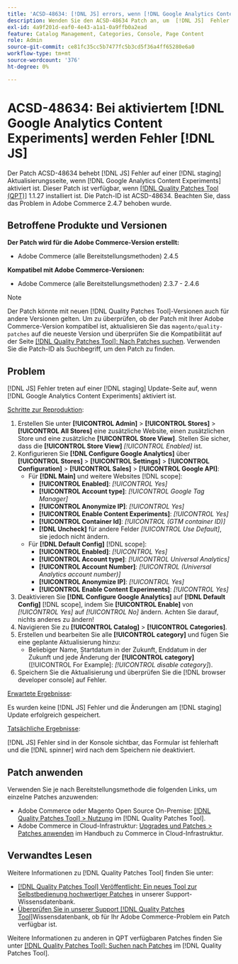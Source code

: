 ```yaml
---
title: 'ACSD-48634: [!DNL JS] errors, wenn [!DNL Google Analytics Content Experiments] aktiviert'
description: Wenden Sie den ACSD-48634 Patch an, um  [!DNL JS]  Fehler auf einer  [!DNL staging]  zu beheben, wenn  [!DNL Google Analytics Content Experiments]  aktiviert ist.
exl-id: 4a9f201d-eaf0-4e43-a1a1-0a9ffb0a2ead
feature: Catalog Management, Categories, Console, Page Content
role: Admin
source-git-commit: ce81fc35cc5b7477fc5b3cd5f36a4ff65280e6a0
workflow-type: tm+mt
source-wordcount: '376'
ht-degree: 0%

---
```


# ACSD-48634: Bei aktiviertem [!DNL Google Analytics Content Experiments] werden Fehler [!DNL JS]

Der Patch ACSD-48634 behebt [!DNL JS] Fehler auf einer [!DNL staging] Aktualisierungsseite, wenn [!DNL Google Analytics Content Experiments] aktiviert ist. Dieser Patch ist verfügbar, wenn [[!DNL Quality Patches Tool (QPT)]](/help/announcements/adobe-commerce-announcements/magento-quality-patches-released-new-tool-to-self-serve-quality-patches.md) 1.1.27 installiert ist. Die Patch-ID ist ACSD-48634. Beachten Sie, dass das Problem in Adobe Commerce 2.4.7 behoben wurde.

## Betroffene Produkte und Versionen

**Der Patch wird für die Adobe Commerce-Version erstellt:**

* Adobe Commerce (alle Bereitstellungsmethoden) 2.4.5

**Kompatibel mit Adobe Commerce-Versionen:**

* Adobe Commerce (alle Bereitstellungsmethoden) 2.3.7 - 2.4.6

>[!NOTE]
>
>Der Patch könnte mit neuen [!DNL Quality Patches Tool]-Versionen auch für andere Versionen gelten. Um zu überprüfen, ob der Patch mit Ihrer Adobe Commerce-Version kompatibel ist, aktualisieren Sie das `magento/quality-patches` auf die neueste Version und überprüfen Sie die Kompatibilität auf der Seite [[!DNL Quality Patches Tool]: Nach Patches suchen](https://experienceleague.adobe.com/tools/commerce-quality-patches/index.html?lang=de). Verwenden Sie die Patch-ID als Suchbegriff, um den Patch zu finden.

## Problem

[!DNL JS] Fehler treten auf einer [!DNL staging] Update-Seite auf, wenn [!DNL Google Analytics Content Experiments] aktiviert ist.

<u>Schritte zur Reproduktion</u>:

1. Erstellen Sie unter **[!UICONTROL Admin]** > **[!UICONTROL Stores]** > **[!UICONTROL All Stores]** eine zusätzliche Website, einen zusätzlichen Store und eine zusätzliche **[!UICONTROL Store View]**. Stellen Sie sicher, dass die **[!UICONTROL Store View]** *[!UICONTROL Enabled]* ist.
1. Konfigurieren Sie **[!DNL Configure Google Analytics]** über **[!UICONTROL Stores]** > **[!UICONTROL Settings]** > **[!UICONTROL Configuration]** > **[!UICONTROL Sales]** > **[!UICONTROL Google API]**:
   * Für **[!DNL Main]** und weitere Websites [!DNL scope]:
      * **[!UICONTROL Enabled]**: *[!UICONTROL Yes]*
      * **[!UICONTROL Account type]**: *[!UICONTROL Google Tag Manager]*
      * **[!UICONTROL Anonymize IP]**: *[!UICONTROL Yes]*
      * **[!UICONTROL Enable Content Experiments]**: *[!UICONTROL Yes]*
      * **[!UICONTROL Container Id]**: *[!UICONTROL (GTM container ID)]*
      * **[!DNL Uncheck]** für andere Felder *[!UICONTROL Use Default]*, sie jedoch nicht ändern.
   * Für **[!DNL Default Config]** [!DNL scope]:
      * **[!UICONTROL Enabled]**: *[!UICONTROL Yes]*
      * **[!UICONTROL Account type]**: *[!UICONTROL Universal Analytics]*
      * **[!UICONTROL Account Number]**: *[!UICONTROL (Universal Analytics account number)]*
      * **[!UICONTROL Anonymize IP]**: *[!UICONTROL Yes]*
      * **[!UICONTROL Enable Content Experiments]**: *[!UICONTROL Yes]*
1. Deaktivieren Sie **[!DNL Configure Google Analytics]** auf **[!DNL Default Config]** [!DNL scope], indem Sie **[!UICONTROL Enable]** von *[!UICONTROL Yes]* auf *[!UICONTROL No]* ändern. Achten Sie darauf, nichts anderes zu ändern!
1. Navigieren Sie zu **[!UICONTROL Catalog]** > **[!UICONTROL Categories]**.
1. Erstellen und bearbeiten Sie alle **[!UICONTROL category]** und fügen Sie eine geplante Aktualisierung hinzu:
   * Beliebiger Name, Startdatum in der Zukunft, Enddatum in der Zukunft und jede Änderung der **[!UICONTROL category]** ([!UICONTROL For Example]: *[!UICONTROL disable category]*).
1. Speichern Sie die Aktualisierung und überprüfen Sie die [!DNL browser developer console] auf Fehler.

<u>Erwartete Ergebnisse</u>:

Es wurden keine [!DNL JS] Fehler und die Änderungen am [!DNL staging] Update erfolgreich gespeichert.

<u>Tatsächliche Ergebnisse</u>:

[!DNL JS] Fehler sind in der Konsole sichtbar, das Formular ist fehlerhaft und die [!DNL spinner] wird nach dem Speichern nie deaktiviert.

## Patch anwenden

Verwenden Sie je nach Bereitstellungsmethode die folgenden Links, um einzelne Patches anzuwenden:

* Adobe Commerce oder Magento Open Source On-Premise: [[!DNL Quality Patches Tool] > Nutzung](https://experienceleague.adobe.com/docs/commerce-operations/tools/quality-patches-tool/usage.html?lang=de) im [!DNL Quality Patches Tool].
* Adobe Commerce in Cloud-Infrastruktur: [Upgrades und Patches > Patches anwenden](https://experienceleague.adobe.com/docs/commerce-cloud-service/user-guide/develop/upgrade/apply-patches.html?lang=de) im Handbuch zu Commerce in Cloud-Infrastruktur.

## Verwandtes Lesen

Weitere Informationen zu [!DNL Quality Patches Tool] finden Sie unter:

* [[!DNL Quality Patches Tool] Veröffentlicht: Ein neues Tool zur Selbstbedienung hochwertiger Patches](/help/announcements/adobe-commerce-announcements/magento-quality-patches-released-new-tool-to-self-serve-quality-patches.md) in unserer Support-Wissensdatenbank.
* [Überprüfen Sie in unserer Support [!DNL Quality Patches Tool]](/help/support-tools/patches-available-in-qpt-tool/check-patch-for-magento-issue-with-magento-quality-patches.md)Wissensdatenbank, ob für Ihr Adobe Commerce-Problem ein Patch verfügbar ist.

Weitere Informationen zu anderen in QPT verfügbaren Patches finden Sie unter [[!DNL Quality Patches Tool]: Suchen nach Patches](https://experienceleague.adobe.com/tools/commerce-quality-patches/index.html?lang=de) im [!DNL Quality Patches Tool].

